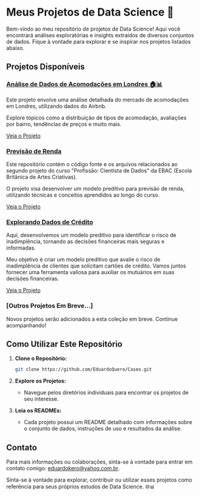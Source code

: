 # Meus Projetos de Data Science 🚀

Bem-vindo ao meu repositório de projetos de Data Science! Aqui você encontrará análises exploratórias e insights extraídos de diversos conjuntos de dados. Fique à vontade para explorar e se inspirar nos projetos listados abaixo.

## Projetos Disponíveis

### [Análise de Dados de Acomodações em Londres 🏠📊](https://github.com/EduardoQuero/Cases/tree/main/An%C3%A1lise_Dados_Airbnb_Londres)

Este projeto envolve uma análise detalhada do mercado de acomodações em Londres, utilizando dados do Airbnb. 

Explore tópicos como a distribuição de tipos de acomodação, avaliações por bairro, tendências de preços e muito mais. 

[Veja o Projeto](https://github.com/EduardoQuero/Cases/tree/main/An%C3%A1lise_Dados_Airbnb_Londres)

### [Previsão de Renda](https://github.com/EduardoQuero/Cases/tree/main/Previsao_Renda)

Este repositório contém o código fonte e os arquivos relacionados ao segundo projeto do curso "Profissão: Cientista de Dados" da EBAC (Escola Britânica de Artes Criativas). 

O projeto visa desenvolver um modelo preditivo para previsão de renda, utilizando técnicas e conceitos aprendidos ao longo do curso.

[Veja o Projeto](https://github.com/EduardoQuero/Cases/tree/main/Previsao_Renda)


### [Explorando Dados de Crédito](https://github.com/EduardoQuero/Cases/tree/main/Explorando_Dados_de_Cr%C3%A9dito)

Aqui, desenvolvemos um modelo preditivo para identificar o risco de inadimplência, tornando as decisões financeiras mais seguras e informadas.

Meu objetivo é criar um modelo preditivo que avalie o risco de inadimplência de clientes que solicitam cartões de crédito. Vamos juntos fornecer uma ferramenta valiosa para auxiliar os mutuários em suas decisões financeiras.

[Veja o Projeto](https://github.com/EduardoQuero/Cases/tree/main/Explorando_Dados_de_Cr%C3%A9dito)
### [Outros Projetos Em Breve...]

Novos projetos serão adicionados a esta coleção em breve. Continue acompanhando!

## Como Utilizar Este Repositório

1. **Clone o Repositório:**
   ```bash
   git clone https://github.com/EduardoQuero/Cases.git
   ```

2. **Explore os Projetos:**
   - Navegue pelos diretórios individuais para encontrar os projetos de seu interesse.

3. **Leia os READMEs:**
   - Cada projeto possui um README detalhado com informações sobre o conjunto de dados, instruções de uso e resultados da análise.

## Contato

Para mais informações ou colaborações, sinta-se à vontade para entrar em contato comigo: [eduardokero@yahoo.com.br](mailto:eduardokero@yahoo.com.br).

Sinta-se à vontade para explorar, contribuir ou utilizar esses projetos como referência para seus próprios estudos de Data Science. 🌐📊
